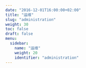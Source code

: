 ```yaml
---
date: "2016-12-01T16:00:00+02:00"
title: "运维"
slug: "administration"
weight: 30
toc: false
draft: false
menu:
  sidebar:
    name: "运维"
    weight: 20
    identifier: "administration"
---
```

